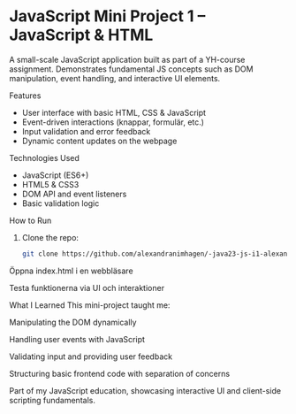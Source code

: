 # JavaScript Mini Project 1 – JavaScript & HTML

A small-scale JavaScript application built as part of a YH-course assignment. Demonstrates fundamental JS concepts such as DOM manipulation, event handling, and interactive UI elements.

Features

- User interface with basic HTML, CSS & JavaScript  
- Event-driven interactions (knappar, formulär, etc.)  
- Input validation and error feedback  
- Dynamic content updates on the webpage

Technologies Used

- JavaScript (ES6+)  
- HTML5 & CSS3  
- DOM API and event listeners  
- Basic validation logic

How to Run

1. Clone the repo:
   ```bash
   git clone https://github.com/alexandranimhagen/-java23-js-i1-alexandra_nimhagen.git
Öppna index.html i en webbläsare

Testa funktionerna via UI och interaktioner

What I Learned
This mini-project taught me:

Manipulating the DOM dynamically

Handling user events with JavaScript

Validating input and providing user feedback

Structuring basic frontend code with separation of concerns

Part of my JavaScript education, showcasing interactive UI and client-side scripting fundamentals.
